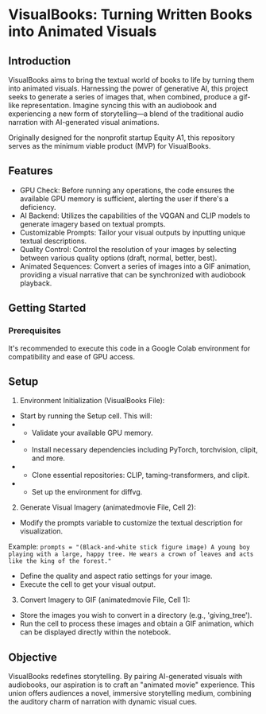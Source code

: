 # VisualBooks: Turning Written Books into Animated Visuals
## Introduction
VisualBooks aims to bring the textual world of books to life by turning them into animated visuals. Harnessing the power of generative AI, this project seeks to generate a series of images that, when combined, produce a gif-like representation. Imagine syncing this with an audiobook and experiencing a new form of storytelling—a blend of the traditional audio narration with AI-generated visual animations.

Originally designed for the nonprofit startup Equity A1, this repository serves as the minimum viable product (MVP) for VisualBooks.

## Features
- GPU Check: Before running any operations, the code ensures the available GPU memory is sufficient, alerting the user if there's a deficiency.
- AI Backend: Utilizes the capabilities of the VQGAN and CLIP models to generate imagery based on textual prompts.
- Customizable Prompts: Tailor your visual outputs by inputting unique textual descriptions.
- Quality Control: Control the resolution of your images by selecting between various quality options (draft, normal, better, best).
- Animated Sequences: Convert a series of images into a GIF animation, providing a visual narrative that can be synchronized with audiobook playback.
## Getting Started
### Prerequisites
It's recommended to execute this code in a Google Colab environment for compatibility and ease of GPU access.

## Setup
1. Environment Initialization (VisualBooks File):

- Start by running the Setup cell. This will:
- - Validate your available GPU memory.
- - Install necessary dependencies including PyTorch, torchvision, clipit, and more.
- - Clone essential repositories: CLIP, taming-transformers, and clipit.
- - Set up the environment for diffvg.
2. Generate Visual Imagery (animatedmovie File, Cell 2):

- Modify the prompts variable to customize the textual description for visualization.  

Example:
`prompts = "(Black-and-white stick figure image) A young boy playing with a large, happy tree. He wears a crown of leaves and acts like the king of the forest."`
- Define the quality and aspect ratio settings for your image.
- Execute the cell to get your visual output.
3. Convert Imagery to GIF (animatedmovie File, Cell 1):

- Store the images you wish to convert in a directory (e.g., 'giving_tree').
- Run the cell to process these images and obtain a GIF animation, which can be displayed directly within the notebook.
## Objective
VisualBooks redefines storytelling. By pairing AI-generated visuals with audiobooks, our aspiration is to craft an "animated movie" experience. This union offers audiences a novel, immersive storytelling medium, combining the auditory charm of narration with dynamic visual cues.
